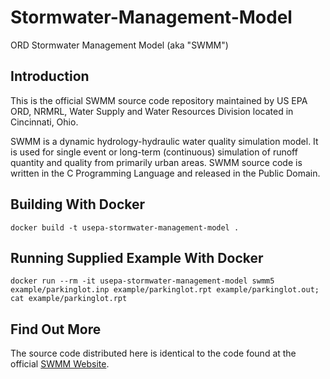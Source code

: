 Stormwater-Management-Model
===========================

ORD Stormwater Management Model (aka "SWMM")

Introduction
------------
This is the official SWMM source code repository maintained by US EPA ORD, NRMRL, Water Supply and Water Resources Division located in Cincinnati, Ohio.

SWMM is a dynamic hydrology-hydraulic water quality simulation model. It is used for single event or long-term (continuous) simulation of runoff quantity and quality from primarily urban areas. SWMM source code is written in the C Programming Language and released in the Public Domain.

Building With Docker
-------------

    docker build -t usepa-stormwater-management-model .

Running Supplied Example With Docker
-------------

    docker run --rm -it usepa-stormwater-management-model swmm5 example/parkinglot.inp example/parkinglot.rpt example/parkinglot.out; cat example/parkinglot.rpt

Find Out More
-------------
The source code distributed here is identical to the code found at the official [SWMM Website](http://www2.epa.gov/water-research/storm-water-management-model-swmm). 
